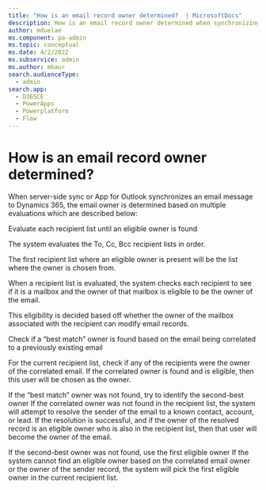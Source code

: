 ```yaml
---
title: "How is an email record owner determined?  | MicrosoftDocs"
description: How is an email record owner determined when synchronizing email messages to Dynamics 365?
author: mduelae
ms.component: pa-admin
ms.topic: conceptual
ms.date: 4/2/2022
ms.subservice: admin
ms.author: mkaur
search.audienceType: 
  - admin
search.app:
  - D365CE
  - PowerApps
  - Powerplatform
  - Flow
---
```


# How is an email record owner determined?

When server-side sync or App for Outlook synchronizes an email message to Dynamics 365, the email owner is determined based on multiple evaluations which are described below: 

Evaluate each recipient list until an eligible owner is found 

The system evaluates the To, Cc, Bcc recipient lists in order.  

The first recipient list where an eligible owner is present will be the list where the owner is chosen from.  

When a recipient list is evaluated, the system checks each recipient to see if it is a mailbox and the owner of that mailbox is eligible to be the owner of the email.  

This eligibility is decided based off whether the owner of the mailbox associated with the recipient can modify email records. 

 

Check if a “best match” owner is found based on the email being correlated to a previously existing email 

For the current recipient list, check if any of the recipients were the owner of the correlated email. If the correlated owner is found and is eligible, then this user will be chosen as the owner. 
 

If the “best match” owner was not found, try to identify the second-best owner 
If the correlated owner was not found in the recipient list, the system will attempt to resolve the sender of the email to a known contact, account, or lead. If the resolution is successful, and if the owner of the resolved record is an eligible owner who is also in the recipient list, then that user will become the owner of the email. 

 

If the second-best owner was not found, use the first eligible owner 
If the system cannot find an eligible owner based on the correlated email owner or the owner of the sender record, the system will pick the first eligible owner in the current recipient list. 

 
